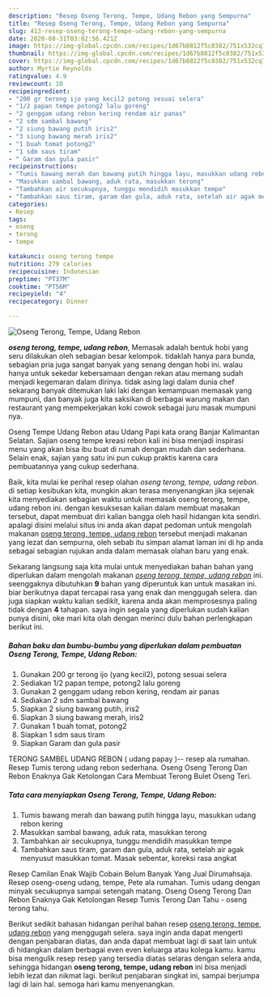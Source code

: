 ```yaml
---
description: "Resep Oseng Terong, Tempe, Udang Rebon yang Sempurna"
title: "Resep Oseng Terong, Tempe, Udang Rebon yang Sempurna"
slug: 413-resep-oseng-terong-tempe-udang-rebon-yang-sempurna
date: 2020-08-31T03:02:56.421Z
image: https://img-global.cpcdn.com/recipes/1d67b8812f5c0382/751x532cq70/oseng-terong-tempe-udang-rebon-foto-resep-utama.jpg
thumbnail: https://img-global.cpcdn.com/recipes/1d67b8812f5c0382/751x532cq70/oseng-terong-tempe-udang-rebon-foto-resep-utama.jpg
cover: https://img-global.cpcdn.com/recipes/1d67b8812f5c0382/751x532cq70/oseng-terong-tempe-udang-rebon-foto-resep-utama.jpg
author: Myrtie Reynolds
ratingvalue: 4.9
reviewcount: 10
recipeingredient:
- "200 gr terong ijo yang kecil2 potong sesuai selera"
- "1/2 papan tempe potong2 lalu goreng"
- "2 genggam udang rebon kering rendam air panas"
- "2 sdm sambal bawang"
- "2 siung bawang putih iris2"
- "3 siung bawang merah iris2"
- "1 buah tomat potong2"
- "1 sdm saus tiram"
- " Garam dan gula pasir"
recipeinstructions:
- "Tumis bawang merah dan bawang putih hingga layu, masukkan udang rebon kering"
- "Masukkan sambal bawang, aduk rata, masukkan terong"
- "Tambahkan air secukupnya, tunggu mendidih masukkan tempe"
- "Tambahkan saus tiram, garam dan gula, aduk rata, setelah air agak menyusut masukkan tomat. Masak sebentar, koreksi rasa angkat"
categories:
- Resep
tags:
- oseng
- terong
- tempe

katakunci: oseng terong tempe 
nutrition: 279 calories
recipecuisine: Indonesian
preptime: "PT37M"
cooktime: "PT56M"
recipeyield: "4"
recipecategory: Dinner

---
```



![Oseng Terong, Tempe, Udang Rebon](https://img-global.cpcdn.com/recipes/1d67b8812f5c0382/751x532cq70/oseng-terong-tempe-udang-rebon-foto-resep-utama.jpg)

<b><i>oseng terong, tempe, udang rebon</i></b>, Memasak adalah bentuk hobi yang seru dilakukan oleh sebagian besar kelompok. tidaklah hanya para bunda, sebagian pria juga sangat banyak yang senang dengan hobi ini. walau hanya untuk sekedar kebersamaan dengan rekan atau memang sudah menjadi kegemaran dalam dirinya. tidak asing lagi dalam dunia chef sekarang banyak ditemukan laki laki dengan kemampuan memasak yang mumpuni, dan banyak juga kita saksikan di berbagai warung makan dan restaurant yang mempekerjakan koki cowok sebagai juru masak mumpuni nya.

Oseng Tempe Udang Rebon atau Udang Papi kata orang Banjar Kalimantan Selatan. Sajian oseng tempe kreasi rebon kali ini bisa menjadi inspirasi menu yang akan bisa ibu buat di rumah dengan mudah dan sederhana. Selain enak, sajian yang satu ini pun cukup praktis karena cara pembuatannya yang cukup sederhana.

Baik, kita mulai ke perihal resep olahan <i>oseng terong, tempe, udang rebon</i>. di setiap kesibukan kita, mungkin akan terasa menyenangkan jika sejenak kita menyediakan sebagian waktu untuk memasak oseng terong, tempe, udang rebon ini. dengan kesuksesan kalian dalam membuat masakan tersebut, dapat membuat diri kalian bangga oleh hasil hidangan kita sendiri. apalagi disini melalui situs ini anda akan dapat pedoman untuk mengolah makanan <u>oseng terong, tempe, udang rebon</u> tersebut menjadi makanan yang lezat dan sempurna, oleh sebab itu simpan alamat laman ini di hp anda sebagai sebagian rujukan anda dalam memasak olahan baru yang enak.


Sekarang langsung saja kita mulai untuk menyediakan bahan bahan yang diperlukan dalam mengolah makanan <u><i>oseng terong, tempe, udang rebon</i></u> ini. seenggaknya dibutuhkan <b>9</b> bahan yang diperuntuk kan untuk masakan ini. biar berikutnya dapat tercapai rasa yang enak dan menggugah selera. dan juga siapkan waktu kalian sedikit, karena anda akan memprosesnya paling tidak dengan <b>4</b> tahapan. saya ingin segala yang diperlukan sudah kalian punya disini, oke mari kita olah dengan merinci dulu bahan perlengkapan berikut ini.

<!--inarticleads1-->

##### Bahan baku dan bumbu-bumbu yang diperlukan dalam pembuatan Oseng Terong, Tempe, Udang Rebon:

1. Gunakan 200 gr terong ijo (yang kecil2), potong sesuai selera
1. Sediakan 1/2 papan tempe, potong2 lalu goreng
1. Gunakan 2 genggam udang rebon kering, rendam air panas
1. Sediakan 2 sdm sambal bawang
1. Siapkan 2 siung bawang putih, iris2
1. Siapkan 3 siung bawang merah, iris2
1. Gunakan 1 buah tomat, potong2
1. Siapkan 1 sdm saus tiram
1. Siapkan  Garam dan gula pasir


TERONG SAMBEL UDANG REBON ( udang papay )-- resep ala rumahan. Resep Tumis terong udang rebon sederhana. Oseng Oseng Terong Dan Rebon Enaknya Gak Ketolongan Cara Membuat Terong Bulet Oseng Teri. 

<!--inarticleads2-->

##### Tata cara menyiapkan Oseng Terong, Tempe, Udang Rebon:

1. Tumis bawang merah dan bawang putih hingga layu, masukkan udang rebon kering
1. Masukkan sambal bawang, aduk rata, masukkan terong
1. Tambahkan air secukupnya, tunggu mendidih masukkan tempe
1. Tambahkan saus tiram, garam dan gula, aduk rata, setelah air agak menyusut masukkan tomat. Masak sebentar, koreksi rasa angkat


Resep Camilan Enak Wajib Cobain Belum Banyak Yang Jual Dirumahsaja. Resep oseng-oseng udang, tempe, Pete ala rumahan. Tumis udang dengan minyak secukupnya sampai setengah matang. Oseng Oseng Terong Dan Rebon Enaknya Gak Ketolongan Resep Tumis Terong Dan Tahu - oseng terong tahu. 

Berikut sedikit bahasan hidangan perihal bahan resep <u>oseng terong, tempe, udang rebon</u> yang menggugah selera. saya ingin anda dapat mengerti dengan penjabaran diatas, dan anda dapat membuat lagi di saat lain untuk di hidangkan dalam berbagai even even keluarga atau kolega kamu. kamu bisa mengulik resep resep yang tersedia diatas selaras dengan selera anda, sehingga hidangan <b>oseng terong, tempe, udang rebon</b> ini bisa menjadi lebih lezat dan nikmat lagi. berikut penjabaran singkat ini, sampai berjumpa lagi di lain hal. semoga hari kamu menyenangkan.
